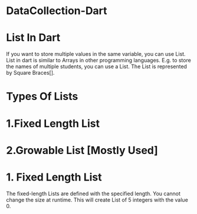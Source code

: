 # DataCollection-Dart

# List In Dart

If you want to store multiple values in the same variable, you can use List.
List in dart is similar to Arrays in other programming languages.
E.g. to store the names of multiple students, you can use a List.
The List is represented by Square Braces[].

# Types Of Lists

# 1.Fixed Length List
# 2.Growable List [Mostly Used]

# 1. Fixed Length List
The fixed-length Lists are defined with the specified length.
You cannot change the size at runtime. 
This will create List of 5 integers with the value 0.

